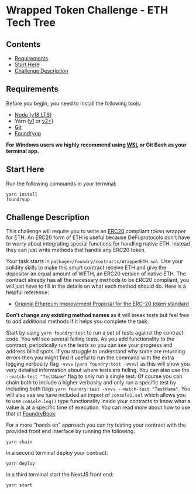 # Wrapped Token Challenge - ETH Tech Tree
## Contents
- [Requirements](#requirements)
- [Start Here](#start-here)
- [Challenge Description](#challenge-description)

## Requirements

Before you begin, you need to install the following tools:

- [Node (v18 LTS)](https://nodejs.org/en/download/)
- Yarn ([v1](https://classic.yarnpkg.com/en/docs/install/) or [v2+](https://yarnpkg.com/getting-started/install))
- [Git](https://git-scm.com/downloads)
- [Foundryup](https://book.getfoundry.sh/getting-started/installation)

__For Windows users we highly recommend using [WSL](https://learn.microsoft.com/en-us/windows/wsl/install) or Git Bash as your terminal app.__

## Start Here
Run the following commands in your terminal:
```
yarn install
foundryup
```

## Challenge Description
This challenge will require you to write an [ERC20](https://eips.ethereum.org/EIPS/eip-20) compliant token wrapper for ETH. An ERC20 form of ETH is useful because DeFi protocols don't have to worry about integrating special functions for handling native ETH, instead they can just write methods that handle any ERC20 token.

Your task starts in `packages/foundry/contracts/WrappedETH.sol`. Use your solidity skills to make this smart contract receive ETH and give the depositor an equal amount of WETH, an ERC20 version of native ETH. The contract already has all the necessary methods to be ERC20 compliant, you will just have to fill in the details on what each method should do. Here is a helpful reference:
- [Original Ethereum Improvement Proposal for the ERC-20 token standard](https://eips.ethereum.org/EIPS/eip-20)

**Don't change any existing method names** as it will break tests but feel free to add additional methods if it helps you complete the task.

Start by using `yarn foundry:test` to run a set of tests against the contract code. You will see several failing tests. As you add functionality to the contract, periodically run the tests so you can see your progress and address blind spots. If you struggle to understand why some are returning errors then you might find it useful to run the command with the extra logging verbosity flag `-vvvv` (`yarn foundry:test -vvvv`) as this will show you very detailed information about where tests are failing. You can also use the `--match-test "TestName"` flag to only run a single test. Of course you can chain both to include a higher verbosity and only run a specific test by including both flags `yarn foundry:test -vvvv --match-test "TestName"`. You will also see we have included an import of `console2.sol` which allows you to use `console.log()` type functionality inside your contracts to know what a value is at a specific time of execution. You can read more about how to use that at [FoundryBook](https://book.getfoundry.sh/reference/forge-std/console-log).

For a more "hands on" approach you can try testing your contract with the provided front end interface by running the following:
```
yarn chain
```
in a second terminal deploy your contract:
```
yarn deploy
```
in a third terminal start the NextJS front end:
```
yarn start
```